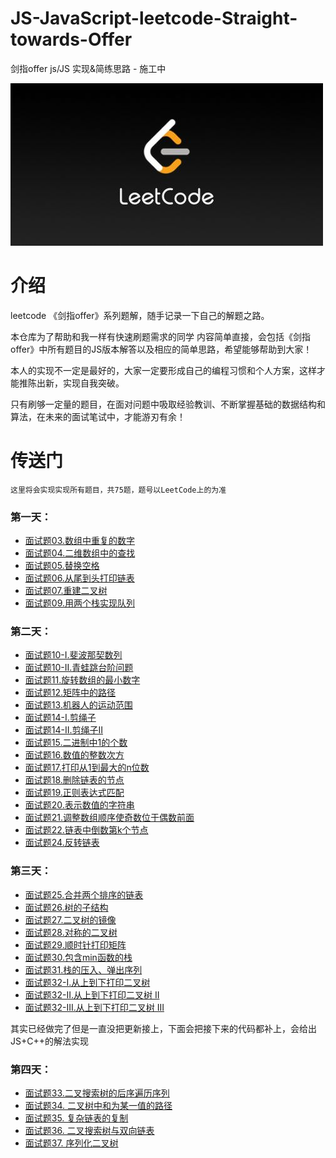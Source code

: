 # JS-JavaScript-leetcode-Straight-towards-Offer
剑指offer js/JS 实现&amp;简练思路 - 施工中

![leetcode picture](./picture/leetcode.jpeg)

# 介绍
leetcode 《剑指offer》系列题解，随手记录一下自己的解题之路。

本仓库为了帮助和我一样有快速刷题需求的同学
内容简单直接，会包括《剑指offer》中所有题目的JS版本解答以及相应的简单思路，希望能够帮助到大家！

本人的实现不一定是最好的，大家一定要形成自己的编程习惯和个人方案，这样才能推陈出新，实现自我突破。

只有刷够一定量的题目，在面对问题中吸取经验教训、不断掌握基础的数据结构和算法，在未来的面试笔试中，才能游刃有余！

# 传送门

    这里将会实现实现所有题目，共75题，题号以LeetCode上的为准

### 第一天：
* [面试题03.数组中重复的数字](./problems/firstDay/diupilcateNumbers.md)
* [面试题04.二维数组中的查找](./problems/firstDay/searchInTwo-Dimensional-Array.md)
* [面试题05.替换空格](./problems/firstDay/replaceTheSpace.md)
* [面试题06.从尾到头打印链表](./problems/firstDay/reverselyPrintLinklist.md)
* [面试题07.重建二叉树](./problems/firstDay/reconstructBinaryTree.md)
* [面试题09.用两个栈实现队列](./problems/firstDay/useTwoStackTobuildAQueue.md)

### 第二天：
* [面试题10-I.斐波那契数列](./problems/secondDay/fib.md)
* [面试题10-II.青蛙跳台阶问题](./problems/secondDay/frogGoesUpstairs.md)
* [面试题11.旋转数组的最小数字](./problems/secondDay/findSmallestNumOfRotatedArray.md)
* [面试题12.矩阵中的路径](./problems/secondDay/findTrackInArray.md)
* [面试题13.机器人的运动范围](./problems/secondDay/robotMoving.md)
* [面试题14-I.剪绳子](./problems/secondDay/cuttingRope.md)
* [面试题14-II.剪绳子II](./problems/secondDay/cuttingRope-II.md)
* [面试题15.二进制中1的个数](./problems/secondDay/count1AmongBinaryCode.md)
* [面试题16.数值的整数次方](./problems/secondDay/integerPowerOfValue.md)
* [面试题17.打印从1到最大的n位数](./problems/secondDay/printOneTillBigest.md)
* [面试题18.删除链表的节点](./problems/secondDay/deleteLinklistNode.md)
* [面试题19.正则表达式匹配](./problems/secondDay/RegEXMatching.md)
* [面试题20.表示数值的字符串](./problems/secondDay/whetherStringRepresentsNum.md)
* [面试题21.调整数组顺序使奇数位于偶数前面](./problems/secondDay/haveOddbeforeEvenNum.md)
* [面试题22.链表中倒数第k个节点](./problems/secondDay/theKthLastNode.md)
* [面试题24.反转链表](./problems/secondDay/reverseLinklist.md)

### 第三天：
* [面试题25.合并两个排序的链表](./problems/thirdDay/mergeTwoSortedLinklist.md)
* [面试题26.树的子结构](./problems/thirdDay/substrctOfTree.md)
* [面试题27.二叉树的镜像](./problems/thirdDay/mirrorTree.md)
* [面试题28.对称的二叉树](./problems/thirdDay/binaryTreeIsSymatic.md)
* [面试题29.顺时针打印矩阵](./problems/thirdDay/printMatrixInSpiralOrder.md)
* [面试题30.包含min函数的栈](./problems/thirdDay/minStack.md)
* [面试题31.栈的压入、弹出序列](./problems/thirdDay/push&popStack.md)
* [面试题32-I.从上到下打印二叉树](./problems/thirdDay/printTreeInLevelOrder.md)
* [面试题32-II.从上到下打印二叉树 II](./problems/thirdDay/printTreeInLevelOrderII.md)
* [面试题32-III.从上到下打印二叉树 III](./problems/thirdDay/printTreeInLevelOrderIII.md)

其实已经做完了但是一直没把更新接上，下面会把接下来的代码都补上，会给出JS+C++的解法实现

### 第四天：
* [面试题33.二叉搜索树的后序遍历序列](./problems/fourthDay/verifyPostorder.md)
* [面试题34. 二叉树中和为某一值的路径](./problems/fourthDay/pathSum.md)
* [面试题35. 复杂链表的复制](./problems/fourthDay/copyRandomList.md)
* [面试题36. 二叉搜索树与双向链表](./problems/fourthDay/treeToDoublyList.md)
* [面试题37. 序列化二叉树](./problems/fourthDay/serializeBinaryTree.md)
